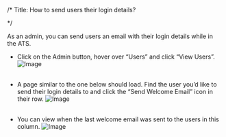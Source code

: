 /*
Title: How to send users their login details?

*/
  
​​As an admin, you can send users an email with their login details while in the ATS.  
  

- Click on the Admin button, hover over “Users” and click “View Users”.
![Image](https://s3.amazonaws.com/tw-desk/i/122167/attachment-inline/98318.20150501135741863.98318.20150501135741863wwVGk)  
  <br>

- A page similar to the one below should load. Find the user you’d like to send their login details to and click the “Send Welcome Email” icon in their row.
![Image](https://s3.amazonaws.com/tw-desk/i/122167/attachment-inline/98318.20150501135758754.98318.20150501135758754dhjHt)  
  <br>

- You can view when the last welcome email was sent to the users in this column.
![Image](https://s3.amazonaws.com/tw-desk/i/122167/attachment-inline/98318.20150501135811070.98318.20150501135811070nL89S)